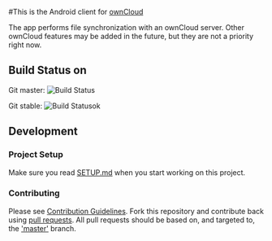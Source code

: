#This is the Android client for [ownCloud][0]

The app performs file synchronization with an ownCloud server. Other ownCloud features may be added in the future, but they are not a priority right now.

## Build Status on
Git master: ![Build Status](https://api.travis-ci.org/owncloud/android.svg?branch=master)

Git stable:  ![Build Status](https://api.travis-ci.org/owncloud/android.svg?branch=stable)ok

## Development

### Project Setup
Make sure you read [SETUP.md][1] when you start working on this project.

[0]: https://github.com/owncloud/core
[1]: https://github.com/owncloud/android/blob/master/SETUP.md

### Contributing
Please see [Contribution Guidelines](https://owncloud.org/contribute/). Fork this repository and contribute back using
[pull requests](https://github.com/owncloud/android/pulls). All pull requests should be based on, and targeted to, the ['master'](https://github.com/owncloud/android/tree/master) branch.
